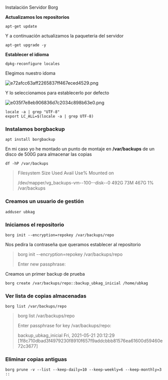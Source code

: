 Instalación Servidor Borg



**Actualizamos los repositorios**
```
apt-get update
```

Y a continuación actualizamos la paqueteria del servidor

```
apt-get upgrade -y
```

**Establecer el idioma**

```
dpkg-reconfigure locales
```

Elegimos nuestro idoma

![e72afcc63aff2265837ff467eced4529.png](../../../_resources/b664c5bece8f4704be1f360388811e52.png)

Y lo seleccionamos para establecerlo por defecto

![e035f7e8eb906836d7c2034c898b63e0.png](../../../_resources/e3672efb530544b7a1106468eee391ff.png)

```
locale -a | grep "UTF-8"
export LC_ALL=$(locale -a | grep UTF-8)
```

### Instalamos borgbackup

```
apt install borgbackup
```

En mi caso yo he montado un punto de montaje en **/var/backups** de un disco de 500G para almacenar las copias

```
df -hP /var/backups
```
>Filesystem                               Size  Used Avail Use% Mounted on
>
>/dev/mapper/vg_backups-vm--100--disk--0  492G   73M  467G   1% /var/backups

### Creamos un usuario de gestión
```
adduser ubkag
```

### Iniciamos el repositorio

```
borg init --encryption=repokey /var/backups/repo
```

Nos pedira la contraseña que queramos establecer al repositorio

>borg init --encryption=repokey /var/backups/repo
>
>Enter new passphrase:

Creamos un primer backup de prueba

```
borg create /var/backups/repo::backup_ubkag_inicial /home/ubkag
```

### Ver lista de copias almacenadas

```
borg list /var/backups/repo
```

>borg list /var/backups/repo
>
>Enter passphrase for key /var/backups/repo: 
>
>backup_ubkag_inicial                  Fri, 2021-05-21 20:12:29 [1f8c710dbad3f4979230f8910f657f9addcbbb81576ea61600d59460e72c3677]

### Eliminar copias antiguas

```
borg prune -v --list --keep-daily=10 --keep-weekly=6 --keep-monthly=3 ::
```


